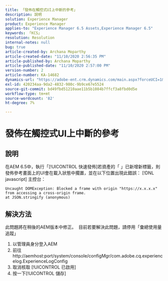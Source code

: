 ```yaml
---
title: 「發佈在觸控式UI上中斷的參考」
description: 說明
solution: Experience Manager
product: Experience Manager
applies-to: "Experience Manager 6.5 Assets,Experience Manager 6.5"
keywords: 「KCS」
resolution: Resolution
internal-notes: null
bug: true
article-created-by: Archana Moparthy
article-created-date: "11/10/2020 2:56:35 PM"
article-published-by: Archana Moparthy
article-published-date: "11/10/2020 2:57:00 PM"
version-number: 2
article-number: KA-14682
dynamics-url: "https://adobe-ent.crm.dynamics.com/main.aspx?forceUCI=1&pagetype=entityrecord&etn=knowledgearticle&id=a2eb8aeb-6423-eb11-a813-00224809820c"
exl-id: 420234aa-9da2-4832-980c-9b9ce67e5524
source-git-commit: bd49fbd51210aae11b5b1084b7ffcf3a8fbd0d5e
workflow-type: tm+mt
source-wordcount: '82'
ht-degree: 7%

---
```


# 發佈在觸控式UI上中斷的參考

## 說明

在AEM 6.5中，執行「[!UICONTROL 快速發佈]若資產的「 」已新增新標籤，則發佈參考畫面上的UI會在載入狀態中擱置，並在以下位置出現此錯誤： [!DNL javascript] 主控台：

```
Uncaught DOMException: Blocked a frame with origin "https://x.x.x.x" from accessing a cross-origin frame.
at JSON.stringify (anonymous)
```


## 解決方法

此問題將在稍後的AEM版本中修正。  目前若要解決此問題，請停用「彙總使用量追蹤」

1. 以管理員身分登入AEM
2. 前往http://aemhost:port/system/console/configMgr/com.adobe.cq.experiencelog.ExperienceLogConfig
3. 取消核取 [!UICONTROL 已啟用]
4. 按一下[!UICONTROL 儲存]
